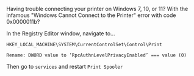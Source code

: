 Having trouble connecting your printer on Windows 7, 10, or 11? With the infamous "Windows Cannot Connect to the Printer" error with code 0x0000011b?

In the Registry Editor window, navigate to...
```
HKEY_LOCAL_MACHINE\SYSTEM\CurrentControlSet\Control\Print
```
```
Rename: DWORD value to ‘RpcAuthnLevelPrivacyEnabled’ === value (0)
```
Then go to ```services``` and restart ```Print Spooler```